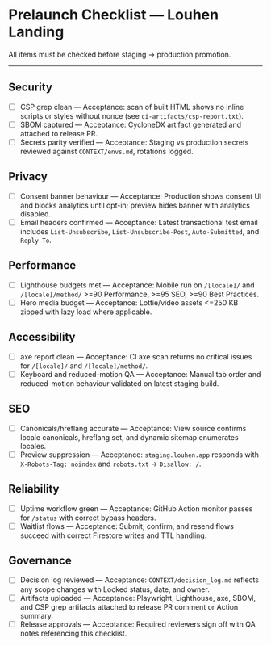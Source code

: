 # Prelaunch Checklist — Louhen Landing

All items must be checked before staging → production promotion.

---

## Security

- [ ] CSP grep clean — Acceptance: scan of built HTML shows no inline scripts or styles without nonce (see `ci-artifacts/csp-report.txt`).
- [ ] SBOM captured — Acceptance: CycloneDX artifact generated and attached to release PR.
- [ ] Secrets parity verified — Acceptance: Staging vs production secrets reviewed against `CONTEXT/envs.md`, rotations logged.

## Privacy

- [ ] Consent banner behaviour — Acceptance: Production shows consent UI and blocks analytics until opt-in; preview hides banner with analytics disabled.
- [ ] Email headers confirmed — Acceptance: Latest transactional test email includes `List-Unsubscribe`, `List-Unsubscribe-Post`, `Auto-Submitted`, and `Reply-To`.

## Performance

- [ ] Lighthouse budgets met — Acceptance: Mobile run on `/[locale]/` and `/[locale]/method/` >=90 Performance, >=95 SEO, >=90 Best Practices.
- [ ] Hero media budget — Acceptance: Lottie/video assets <=250 KB zipped with lazy load where applicable.

## Accessibility

- [ ] axe report clean — Acceptance: CI axe scan returns no critical issues for `/[locale]/` and `/[locale]/method/`.
- [ ] Keyboard and reduced-motion QA — Acceptance: Manual tab order and reduced-motion behaviour validated on latest staging build.

## SEO

- [ ] Canonicals/hreflang accurate — Acceptance: View source confirms locale canonicals, hreflang set, and dynamic sitemap enumerates locales.
- [ ] Preview suppression — Acceptance: `staging.louhen.app` responds with `X-Robots-Tag: noindex` and `robots.txt` → `Disallow: /`.

## Reliability

- [ ] Uptime workflow green — Acceptance: GitHub Action monitor passes for `/status` with correct bypass headers.
- [ ] Waitlist flows — Acceptance: Submit, confirm, and resend flows succeed with correct Firestore writes and TTL handling.

## Governance

- [ ] Decision log reviewed — Acceptance: `CONTEXT/decision_log.md` reflects any scope changes with Locked status, date, and owner.
- [ ] Artifacts uploaded — Acceptance: Playwright, Lighthouse, axe, SBOM, and CSP grep artifacts attached to release PR comment or Action summary.
- [ ] Release approvals — Acceptance: Required reviewers sign off with QA notes referencing this checklist.
